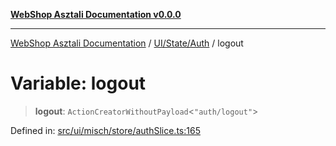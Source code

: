 [**WebShop Asztali Documentation v0.0.0**](../../../../README.md)

***

[WebShop Asztali Documentation](../../../../modules.md) / [UI/State/Auth](../README.md) / logout

# Variable: logout

> **logout**: `ActionCreatorWithoutPayload`\<`"auth/logout"`\>

Defined in: [src/ui/misch/store/authSlice.ts:165](https://github.com/yourusername/webshop_asztali/blob/6cd6b8ff5f7d5531f80a92ddbde9cd7ab8ecd569/src/ui/misch/store/authSlice.ts#L165)
